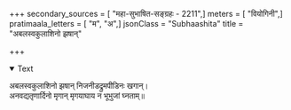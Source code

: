 +++
secondary_sources = [ "महा-सुभाषित-सङ्ग्रहः - 2211",]
meters = [ "वियोगिनी",]
pratimaala_letters = [ "म", "अ",]
jsonClass = "Subhaashita"
title = "अबलस्वकुलाशिनो झषान्"

+++

<details open><summary>Text</summary>

अबलस्वकुलाशिनो झषान् निजनीडद्रुमपीडिनः खगान्।  
अनवद्यतृणार्दिनो मृगान् मृगयाघाय न भूभुजां घ्नताम्॥
</details>
